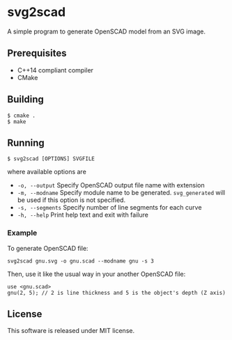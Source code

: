# svg2scad
A simple program to generate OpenSCAD model from an SVG image.

## Prerequisites
- C++14 compliant compiler
- CMake

## Building
```shell
$ cmake .
$ make
```

## Running
```
$ svg2scad [OPTIONS] SVGFILE
```

where available options are
- `-o, --output` Specify OpenSCAD output file name with extension
- `-m, --modname` Specify module name to be generated. `svg_generated` will be used if this option is not specified.
- `-s, --segments` Specify number of line segments for each curve
- `-h, --help` Print help text and exit with failure

### Example
To generate OpenSCAD file:
```
svg2scad gnu.svg -o gnu.scad --modname gnu -s 3
```
Then, use it like the usual way in your another OpenSCAD file:
```scad
use <gnu.scad>
gnu(2, 5); // 2 is line thickness and 5 is the object's depth (Z axis)
```

## License
This software is released under MIT license.
